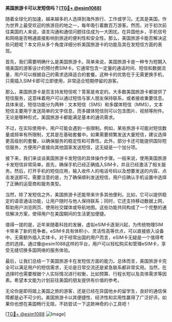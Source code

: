 **美国旅游卡可以发短信吗？[[TG💪+ @esim1088](https://t.me/s/esim1088)]**

随着全球化的加速，越来越多的人选择到海外旅行、工作或学习。尤其是美国，作为世界上最受欢迎的旅游目的地之一，每年吸引着数百万游客。然而，对于初次前往美国的人来说，语言沟通和通信问题往往成为一大困扰。在异国他乡，手机信号和网络是否畅通直接影响到旅途的便利性和安全性。那么，美国旅游卡能否解决这些问题呢？本文将从多个角度详细分析美国旅游卡的功能及其在发短信方面的表现。

首先，我们需要明确什么是美国旅游卡。简单来说，美国旅游卡是一种专为短期入境美国的游客设计的预付费SIM卡。它通常包含一定量的通话时间、短信和数据流量，用户可以根据自己的需求选择适合的套餐。这种卡的优势在于无需更换手机，只需插入SIM卡即可立即使用，非常适合短期停留的游客。

那么，美国旅游卡是否支持发短信呢？答案是肯定的。大多数美国旅游卡都提供了短信服务，这意味着用户可以通过短信与家人朋友保持联系，或者接收重要信息。具体来说，短信功能分为两种：文本短信（SMS）和多媒体短信（MMS）。文本短信主要用于发送简单的文字信息，而多媒体短信则可以包含图片、视频等附件。无论是哪种形式，美国旅游卡都能满足基本的通讯需求。

不过，在实际使用中，用户可能会遇到一些限制。例如，某些旅游卡可能对短信数量或频率有所限制，尤其是在基础套餐中。如果需要频繁发送大量短信，建议选择更高级别的套餐，以确保服务的稳定性和可靠性。此外，部分卡还可能提供国际短信服务，方便用户直接向其他国家发送短信，这无疑是一个加分项。

接下来，我们来谈谈美国旅游卡发短信的具体操作步骤。一般来说，使用美国旅游卡发短信非常简单。首先，确保手机已经正确插入SIM卡，并且已经激活了相关服务。然后，打开手机的短信应用，输入收件人的电话号码以及想要发送的内容，点击发送即可。需要注意的是，为了确保顺利发送短信，用户应确认手机设置中选择了正确的运营商和服务类型。

当然，除了发短信之外，美国旅游卡还能带来许多其他便利。比如，它可以提供稳定的语音通话功能，让用户随时与他人保持联系；同时，它还支持移动数据上网，帮助用户浏览网页、使用社交媒体或导航地图。这些功能共同构成了一个完整的通信解决方案，使得用户在美国期间的生活更加便捷。

值得一提的是，近年来随着科技的发展，虚拟eSIM卡逐渐兴起，为传统物理SIM卡带来了新的竞争者。eSIM卡具有体积小、灵活性高等优点，可以直接嵌入设备中，无需额外插入实体卡。对于经常出国的用户而言，eSIM卡无疑是一个值得考虑的选择。通过像@esim1088这样的平台，用户可以轻松购买和管理eSIM卡，享受无缝切换多国网络的服务体验。

最后，让我们总结一下美国旅游卡在发短信方面的能力。总体而言，美国旅游卡完全可以满足用户的短信需求，无论是日常交流还是紧急联系都非常实用。当然，在选择时也需要根据个人实际情况进行权衡，比如预算、行程长短以及具体需求等因素。希望本文能为计划前往美国的朋友提供有价值的参考。

无论你是即将踏上美国之旅的游客，还是已经在异国他乡的留学生，良好的通信保障都是必不可少的。美国旅游卡以其便捷性、经济性和实用性赢得了广泛好评。如果你也想在美国畅行无阻，不妨尝试一下这款神奇的小工具吧！

[[TG💪+ @esim1088](https://t.me/s/esim1088) ![Image](https://i.postimg.cc/4NQfJmqS/Snipaste-2025-05-13-00-14-12.png)]